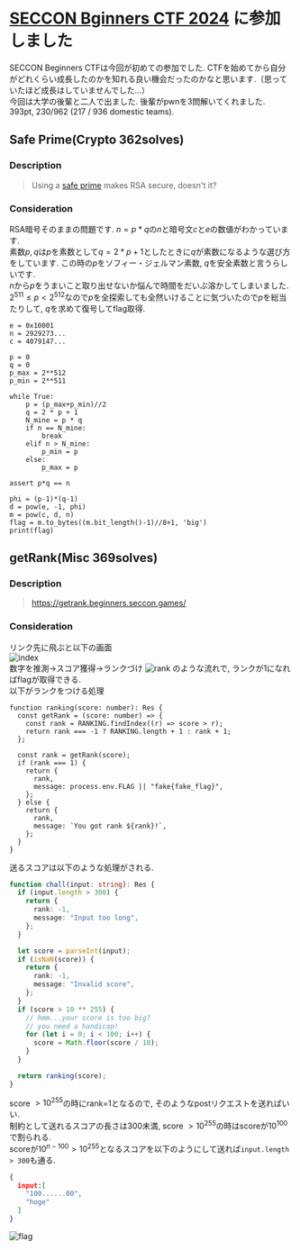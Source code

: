 # [SECCON Bginners CTF 2024](https://score.beginners.seccon.jp/) に参加しました

SECCON Beginners CTFは今回が初めての参加でした. CTFを始めてから自分がどれくらい成長したのかを知れる良い機会だったのかなと思います.（思っていたほど成長はしていませんでした...）  
今回は大学の後輩と二人で出ました. 後輩がpwnを3問解いてくれました.   
393pt, 230/962 (217 / 936 domestic teams). 

## Safe Prime(Crypto 362solves)

### Description
> Using a [safe prime](https://en.wikipedia.org/wiki/Safe_prime) makes RSA secure, doesn't it? 

### Consideration
RSA暗号そのままの問題です. $n = p * q$の$n$と暗号文$c$と$e$の数値がわかっています.  
素数$p, q$は$p$を素数として$q = 2 * p + 1$としたときに$q$が素数になるような選び方をしています. この時の$p$をソフィー・ジェルマン素数, $q$を安全素数と言うらしいです.  
$n$から$p$をうまいこと取り出せないか悩んで時間をだいぶ溶かしてしまいました.  
$2^{511} \le p < 2^{512}$なので$p$を全探索しても全然いけることに気づいたので$p$を総当たりして, $q$を求めて復号してflag取得.
```
e = 0x10001
n = 2929273...
c = 4079147...

p = 0
q = 0
p_max = 2**512
p_min = 2**511

while True:
    p = (p_max+p_min)//2
    q = 2 * p + 1
    N_mine = p * q
    if n == N_mine:
        break
    elif n > N_mine:
        p_min = p
    else:
        p_max = p

assert p*q == n

phi = (p-1)*(q-1)
d = pow(e, -1, phi)
m = pow(c, d, n)
flag = m.to_bytes((m.bit_length()-1)//8+1, 'big')
print(flag)
```

## getRank(Misc 369solves)

### Description
> https://getrank.beginners.seccon.games/

### Consideration
リンク先に飛ぶと以下の画面  
![index](/articles/post_3th/assets/re-seccon4b-misc-getrank_1.png)  
数字を推測→スコア獲得→ランクづけ
![rank](/articles/post_3th/assets/re-seccon4b-misc-getrank_2.png)
のような流れで, ランクが1になればflagが取得できる.  
以下がランクをつける処理  
```TypsScript
function ranking(score: number): Res {
  const getRank = (score: number) => {
    const rank = RANKING.findIndex((r) => score > r);
    return rank === -1 ? RANKING.length + 1 : rank + 1;
  };

  const rank = getRank(score);
  if (rank === 1) {
    return {
      rank,
      message: process.env.FLAG || "fake{fake_flag}",
    };
  } else {
    return {
      rank,
      message: `You got rank ${rank}!`,
    };
  }
}
```
送るスコアは以下のような処理がされる.  
```TypeScript
function chall(input: string): Res {
  if (input.length > 300) {
    return {
      rank: -1,
      message: "Input too long",
    };
  }

  let score = parseInt(input);
  if (isNaN(score)) {
    return {
      rank: -1,
      message: "Invalid score",
    };
  }
  if (score > 10 ** 255) {
    // hmm...your score is too big?
    // you need a handicap!
    for (let i = 0; i < 100; i++) {
      score = Math.floor(score / 10);
    }
  }

  return ranking(score);
}
```
score $> 10^{255}$の時にrank=1となるので, そのようなpostリクエストを送ればいい.  
制約として送れるスコアの長さは300未満, score $> 10^{255}$の時はscoreが$10^{100}$で割られる.  
scoreが$10^{n-100} > 10^{255}$となるスコアを以下のようにして送れば`input.length > 300`も通る.  
```json
{
  input:[
    "100......00",
    "hoge"
  ]
}
```
![flag](/articles/post_3th/assets/re-seccon4b-misc-getrank.png)
